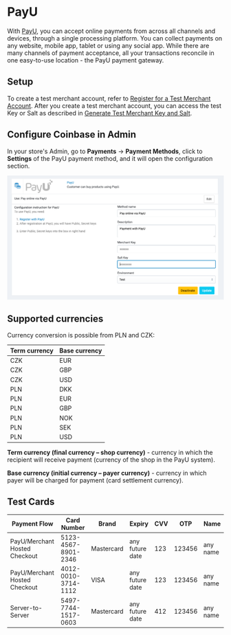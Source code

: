 # PayU

With [PayU](https://payu.in), you can accept online payments from across all channels and devices, through a single
processing platform.
You can collect payments on any website, mobile app, tablet or using any social app. While there are many channels of
payment acceptance, all your transactions reconcile in one easy-to-use location - the PayU payment gateway.

## Setup

To create a test merchant account, refer
to [Register for a Test Merchant Account](https://devguide.payu.in/low-code-web-sdk/getting-started-low-code-web-sdk/register-for-a-test-merchant-account/).
After you create a test merchant account, you can access the test Key or Salt as described
in [Generate Test Merchant Key and Salt](https://devguide.payu.in/low-code-web-sdk/getting-started-low-code-web-sdk/generate-test-merchant-key-and-salt/).

## Configure Coinbase in Admin

In your store's Admin, go to **Payments** -> **Payment Methods**, click to **Settings** of the PayU payment method,
and it will open the configuration section.

![Payu setup](../images/payu-setup.png)

## Supported currencies

Currency conversion is possible from PLN and CZK:

| Term currency | Base currency |
|---------------|---------------|
| CZK           | EUR           |
| CZK	          | GBP           |
| CZK	          | USD           |
| PLN	          | DKK           |
| PLN	          | EUR           |
| PLN	          | GBP           |
| PLN	          | NOK           |
| PLN	          | SEK           |
| PLN	          | USD           |

**Term currency (final currency – shop currency)** - currency in which the recipient will receive payment (currency of
the shop in the PayU system).

**Base currency (initial currency – payer currency)** - currency in which payer will be charged for payment (card
settlement currency).

## Test Cards

| Payment Flow                  | Card Number         | Brand      | Expiry          | CVV | OTP    | Name     |
|-------------------------------|---------------------|------------|-----------------|-----|--------|----------|
| PayU/Merchant Hosted Checkout | 5123-4567-8901-2346 | Mastercard | any future date | 123 | 123456 | any name |
| PayU/Merchant Hosted Checkout | 4012-0010-3714-1112 | VISA       | any future date | 123 | 123456 | any name |
| Server-to-Server              | 5497-7744-1517-0603 | Mastercard | any future date | 412 | 123456 | any name |
